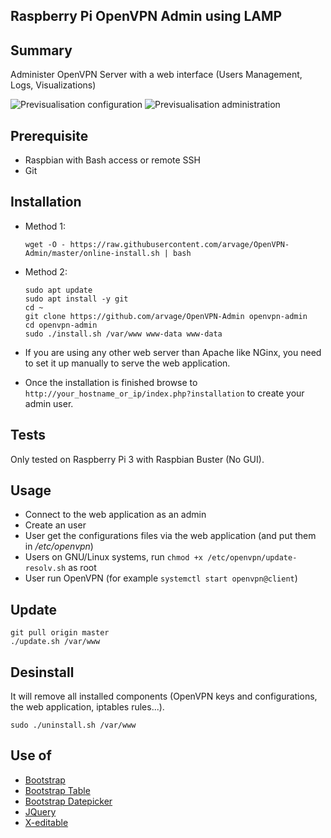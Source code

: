 ## Raspberry Pi OpenVPN Admin using LAMP

## Summary
Administer OpenVPN Server with a web interface (Users Management, Logs, Visualizations)

![Previsualisation configuration](https://lutim.cpy.re/fUq2rxqz)
![Previsualisation administration](https://lutim.cpy.re/wwYMkHcM)


## Prerequisite

  * Raspbian with Bash access or remote SSH
  * Git

## Installation

  * Method 1:
  
        wget -O - https://raw.githubusercontent.com/arvage/OpenVPN-Admin/master/online-install.sh | bash
        
  * Method 2:

        sudo apt update
        sudo apt install -y git
        cd ~
        git clone https://github.com/arvage/OpenVPN-Admin openvpn-admin
        cd openvpn-admin
        sudo ./install.sh /var/www www-data www-data

  * If you are using any other web server than Apache like NGinx, you need to set it up manually to serve the web application.
  * Once the installation is finished browse to `http://your_hostname_or_ip/index.php?installation` to create your admin user.

## Tests

Only tested on Raspberry Pi 3 with Raspbian Buster (No GUI).

## Usage

  * Connect to the web application as an admin
  * Create an user
  * User get the configurations files via the web application (and put them in */etc/openvpn*)
  * Users on GNU/Linux systems, run `chmod +x /etc/openvpn/update-resolv.sh` as root
  * User run OpenVPN (for example `systemctl start openvpn@client`)

## Update

    git pull origin master
    ./update.sh /var/www

## Desinstall
It will remove all installed components (OpenVPN keys and configurations, the web application, iptables rules...).

    sudo ./uninstall.sh /var/www

## Use of

  * [Bootstrap](https://github.com/twbs/bootstrap)
  * [Bootstrap Table](http://bootstrap-table.wenzhixin.net.cn/)
  * [Bootstrap Datepicker](https://github.com/eternicode/bootstrap-datepicker)
  * [JQuery](https://jquery.com/)
  * [X-editable](https://github.com/vitalets/x-editable)
